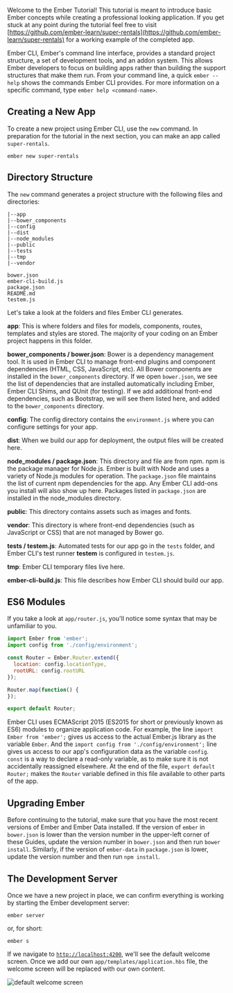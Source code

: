 Welcome to the Ember Tutorial!
This tutorial is meant to introduce basic Ember concepts while creating a professional looking application.
If you get stuck at any point during the tutorial feel free to visit [https://github.com/ember-learn/super-rentals](https://github.com/ember-learn/super-rentals) for a working example of the completed app.

Ember CLI, Ember's command line interface, provides a standard project
structure, a set of development tools, and an addon system.
This allows Ember developers to focus on building apps rather
than building the support structures that make them run.
From your command line, a quick `ember --help` shows
the commands Ember CLI provides. For more information on a specific command,
type `ember help <command-name>`.

## Creating a New App

To create a new project using Ember CLI, use the `new` command. In preparation
for the tutorial in the next section, you can make an app called `super-rentals`.

```shell
ember new super-rentals
```

## Directory Structure

The `new` command generates a project structure with the following files and
directories:

```text
|--app
|--bower_components
|--config
|--dist
|--node_modules
|--public
|--tests
|--tmp
|--vendor

bower.json
ember-cli-build.js
package.json
README.md
testem.js
```

Let's take a look at the folders and files Ember CLI generates.

**app**: This is where folders and files for models, components, routes,
templates and styles are stored. The majority of your coding on an Ember
project happens in this folder.

**bower_components / bower.json**: Bower is a dependency management tool.
It is used in Ember CLI to manage front-end plugins and component dependencies
(HTML, CSS, JavaScript, etc).  All Bower components are installed in the
`bower_components` directory.  If we open `bower.json`, we see the list of
dependencies that are installed automatically including Ember, Ember
CLI Shims, and QUnit (for testing). If we add additional
front-end dependencies, such as Bootstrap, we will see them listed here, and
added to the `bower_components` directory.

**config**: The config directory contains the `environment.js` where you can
configure settings for your app.

**dist**: When we build our app for deployment, the output files will be created
here.

**node_modules / package.json**: This directory and file are from npm.
npm is the package manager for Node.js. Ember is built with Node and uses a
variety of Node.js modules for operation. The `package.json` file maintains the
list of current npm dependencies for the app.  Any Ember CLI
add-ons you install will also show up here. Packages listed in `package.json`
are installed in the node_modules directory.

**public**: This directory contains assets such as images and fonts.

**vendor**: This directory is where front-end dependencies (such as JavaScript
or CSS) that are not managed by Bower go.

**tests / testem.js**: Automated tests for our app go in the `tests` folder,
and Ember CLI's test runner **testem** is configured in `testem.js`.

**tmp**: Ember CLI temporary files live here.

**ember-cli-build.js**: This file describes how Ember CLI should build our app.

## ES6 Modules

If you take a look at `app/router.js`, you'll notice some syntax that may be
unfamiliar to you.

```javascript {data-filename=app/router.js}
import Ember from 'ember';
import config from './config/environment';

const Router = Ember.Router.extend({
  location: config.locationType,
  rootURL: config.rootURL
});

Router.map(function() {
});

export default Router;
```

Ember CLI uses ECMAScript 2015 (ES2015 for short or previously known as ES6) modules to organize application
code.
For example, the line `import Ember from 'ember';` gives us access to the actual
Ember.js library as the variable `Ember`. And the `import config from
'./config/environment';` line gives us access to our app's configuration data
as the variable `config`. `const` is a way to declare a read-only variable, 
as to make sure it is not accidentally reassigned elsewhere. At the end of the file,
`export default Router;` makes the `Router` variable defined in this file available 
to other parts of the app.

## Upgrading Ember

Before continuing to the tutorial, make sure that you have the most recent
versions of Ember and Ember Data installed. If the version of `ember` in
`bower.json` is lower than the version number in the upper-left corner of these
Guides, update the version number in `bower.json` and then run `bower install`.
Similarly, if the version of `ember-data` in `package.json` is lower, update the
version number and then run `npm install`.

## The Development Server

Once we have a new project in place, we can confirm everything is working by
starting the Ember development server:

```shell
ember server
```

or, for short:

```shell
ember s
```

If we navigate to [`http://localhost:4200`](http://localhost:4200), we'll see the default welcome screen.
Once we add our own `app/templates/application.hbs` file, the welcome screen will be replaced with our own content.

![default welcome screen](/images/ember-cli/default-welcome-page.png)
